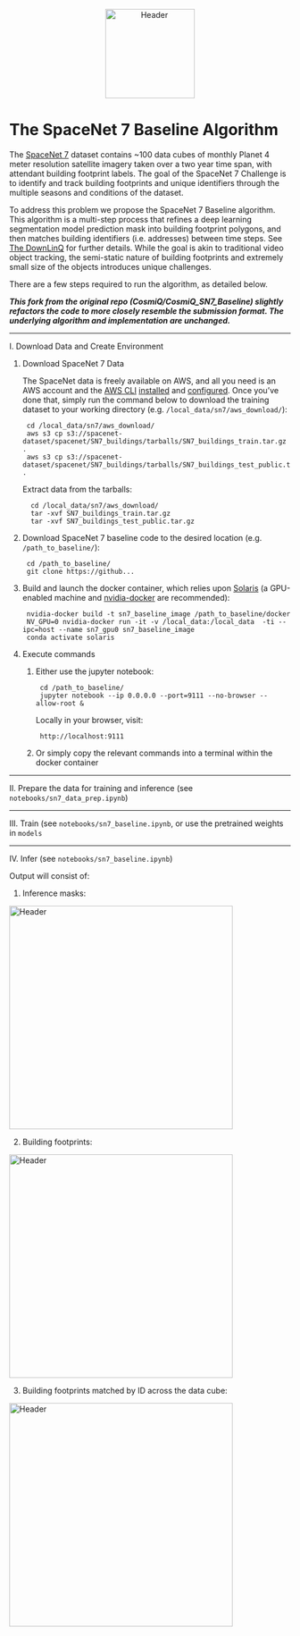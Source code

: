 <p align="center">
<img src="docs/figs/header.png" height="160" alt="Header">
</p>

#  The SpaceNet 7 Baseline Algorithm 

The [SpaceNet 7](https://spacenet.ai/sn7-challenge/) dataset contains ~100 data cubes of monthly Planet 4 meter resolution satellite imagery taken over a two year time span, with attendant building footprint labels.  The goal of the SpaceNet 7 Challenge is to identify and track building footprints and unique identifiers through the multiple seasons and conditions of the dataset.  

To address this problem we propose the SpaceNet 7 Baseline algorithm.  This algorithm is a multi-step process that refines a deep learning segmentation model prediction mask into building footprint polygons, and then matches building identifiers (i.e. addresses) between time steps. See [The DownLinQ](https://medium.com/the-downlinq/the-spacenet-7-multi-temporal-urban-development-challenge-algorithmic-baseline-4515ec9bd9fe) for further details.  While the goal is akin to traditional video object tracking, the semi-static nature of building footprints and extremely small size of the objects introduces unique challenges. 

There are a few steps required to run the algorithm, as detailed below.

<b><i>This fork from the original repo (CosmiQ/CosmiQ_SN7_Baseline) slightly refactors the code to more closely resemble the submission format.  The underlying algorithm and implementation are unchanged.</i></b>

-----------
I. Download Data and Create Environment

1. Download SpaceNet 7 Data
    
    The SpaceNet data is freely available on AWS, and all you need is an AWS account and the [AWS CLI](https://aws.amazon.com/cli/) [installed](https://docs.aws.amazon.com/cli/latest/userguide/cli-chap-install.html) and [configured](https://docs.aws.amazon.com/cli/latest/userguide/cli-chap-configure.html). Once you’ve done that, simply run the command below to download the training dataset to your working directory (e.g. `/local_data/sn7/aws_download/`):
   
        cd /local_data/sn7/aws_download/
        aws s3 cp s3://spacenet-dataset/spacenet/SN7_buildings/tarballs/SN7_buildings_train.tar.gz .
        aws s3 cp s3://spacenet-dataset/spacenet/SN7_buildings/tarballs/SN7_buildings_test_public.tar.gz .

    Extract data from the tarballs:
    
         cd /local_data/sn7/aws_download/
         tar -xvf SN7_buildings_train.tar.gz
         tar -xvf SN7_buildings_test_public.tar.gz


2. Download SpaceNet 7 baseline code to the desired location (e.g. `/path_to_baseline/`):
    
        cd /path_to_baseline/
        git clone https://github...
 
 
3. Build and launch the docker container, which relies upon [Solaris](https://solaris.readthedocs.io/en/latest/) (a GPU-enabled machine and [nvidia-docker](https://github.com/NVIDIA/nvidia-docker) are recommended):

        nvidia-docker build -t sn7_baseline_image /path_to_baseline/docker 
        NV_GPU=0 nvidia-docker run -it -v /local_data:/local_data  -ti --ipc=host --name sn7_gpu0 sn7_baseline_image
        conda activate solaris
       
4. Execute commands

    1. Either use the jupyter notebook:
    
            cd /path_to_baseline/
            jupyter notebook --ip 0.0.0.0 --port=9111 --no-browser --allow-root &
    
        Locally in your browser, visit:
    
            http://localhost:9111
        
    
    2. Or simply copy the relevant commands into a terminal within the docker container
    

-------
II. Prepare the data for training and inference (see `notebooks/sn7_data_prep.ipynb`)

-------
III. Train (see `notebooks/sn7_baseline.ipynb`, or use the pretrained weights in `models`

-------
IV. Infer (see `notebooks/sn7_baseline.ipynb`)

Output will consist of:

1. Inference masks:

<p align="left">
<img src="docs/figs/im_mask.png" height="400" alt="Header">
</p>

2. Building footprints:

<p align="left">
<img src="docs/figs/footprints.png" height="400" alt="Header">
</p>

3. Building footprints matched by ID across the data cube:

<p align="left">
<img src="docs/figs/footprints_matched.png" height="400" alt="Header">
</p>

